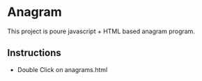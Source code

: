 # Anagram
This project is poure javascript + HTML based anagram program. 

## Instructions

* Double Click on anagrams.html

